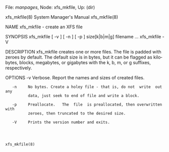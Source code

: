 File: *manpages*,  Node: xfs_mkfile,  Up: (dir)

xfs_mkfile(8)               System Manager's Manual              xfs_mkfile(8)



NAME
       xfs_mkfile - create an XFS file

SYNOPSIS
       xfs_mkfile [ -v ] [ -n ] [ -p ] size[k|b|m|g] filename ...
       xfs_mkfile -V

DESCRIPTION
       xfs_mkfile creates one or more files. The file is padded with zeroes by
       default.  The default size is in bytes, but it can be flagged as  kilo‐
       bytes, blocks, megabytes, or gigabytes with the k, b, m, or g suffixes,
       respectively.

OPTIONS
       -v     Verbose. Report the names and sizes of created files.

       -n     No bytes. Create a holey file - that is, do not  write  out  any
              data, just seek to end of file and write a block.

       -p     Preallocate.   The  file  is preallocated, then overwritten with
              zeroes, then truncated to the desired size.

       -V     Prints the version number and exits.



                                                                 xfs_mkfile(8)
